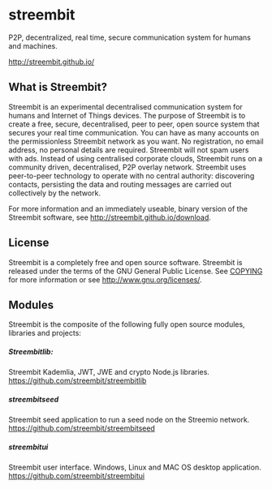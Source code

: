 # streembit
P2P, decentralized, real time, secure communication system for humans and machines.

http://streembit.github.io/

What is Streembit?
-----------------

Streembit is an experimental decentralised communication system for humans and 
Internet of Things devices. The purpose of Streembit is to create a free, secure, 
decentralised, peer to peer, open source system that secures your real time communication. 
You can have as many accounts on the permissionless Streembit network as you want. 
No registration, no email address, no personal details are required. 
Streembit will not spam users with ads. Instead of using centralised corporate clouds, 
Streembit runs on a community driven, decentralised, P2P overlay network. 
Streembit uses peer-to-peer technology to operate with no central authority: 
discovering contacts, persisting the data and routing  messages are carried out collectively by the network. 

For more information and an immediately useable, binary version of the Streembit software, see http://streembit.github.io/download.

License
-------

Streembit is a completely free and open source software. Streembit is released under the terms of the GNU General Public License. See [COPYING](COPYING) for more
information or see http://www.gnu.org/licenses/.


Modules
-------

Streembit is the composite of the following fully open source modules, libraries and projects:

##### Streembitlib: 
Streembit Kademlia, JWT, JWE and crypto Node.js libraries. https://github.com/streembit/streembitlib


##### streembitseed
Streembit seed application to run a seed node on the Streemio network. https://github.com/streembit/streembitseed


##### streembitui
Streembit user interface. Windows, Linux and MAC OS desktop application. https://github.com/streembit/streembitui
